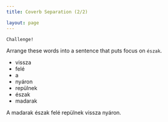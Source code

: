 ```yaml
---
title: Coverb Separation (2/2)

layout: page
---
```


`Challenge!`

Arrange these words into a sentence that puts focus on `észak`.

* vissza
* felé
* a
* nyáron
* repülnek
* észak
* madarak

<span class="spoiler">A madarak észak felé repülnek vissza nyáron.</span>
